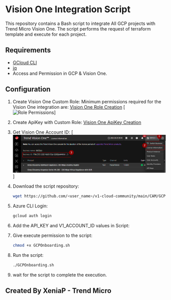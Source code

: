 # Vision One Integration Script

This repository contains a Bash script to integrate All GCP projects with Trend Micro Vision One. The script performs the request of terraform template and execute for each project.

## Requirements

- [GCloud CLI](https://cloud.google.com/sdk/docs/install)
- [jq](https://stedolan.github.io/jq/download/)
- Access and Permission in GCP & Vision One.

## Configuration

1. Create Vision One Custom Role:
    Minimum permissions required for the Vision One integration are:
    [Vision One Role Creation](https://docs.trendmicro.com/en-us/documentation/article/trend-vision-one-configuring-custom-user-roles#GUID-BED80320-70E5-47C4-9530-CC26073D469D-7dm92w)
    [![Role Permissions](../../../CAM/Azure/Onboarding/azure-bash-all-subscription-integration/img/V1_RoleDefinition.png)]

2. Create ApiKey with Custom Role:
    [Vision One ApiKey Creation](https://docs.trendmicro.com/en-us/documentation/article/trend-vision-one-configuring-api-keys#GUID-3D3A3A3D-3D3A-4D3A-3D3A-3D3A3D3A3D3A-7dm92w)

3. Get Vision One Account ID:
    [![Vision One Account ID](CAM/Azure/Onboarding/azure-bash-all-subscription-integration/img/VisionOneAccountID.png)]

4. Download the script repository:
    ```sh
    wget https://github.com/<user_name>/v1-cloud-community/main/CAM/GCP/Onboarding/gcp-bash-all-projects-integration/GCPOnboarding.sh
    ```
5. Azure CLI Login:
    ```sh
    gcloud auth login
    ```

6. Add the API_KEY and V1_ACCOUNT_ID values in Script:
7. Give execute permission to the script:
    ```sh
    chmod +x GCPOnboarding.sh
    ```
8. Run the script:
    ```sh
    ./GCPOnboarding.sh
    ```
9. wait for the script to complete the execution.

## Created By XeniaP - Trend Micro
